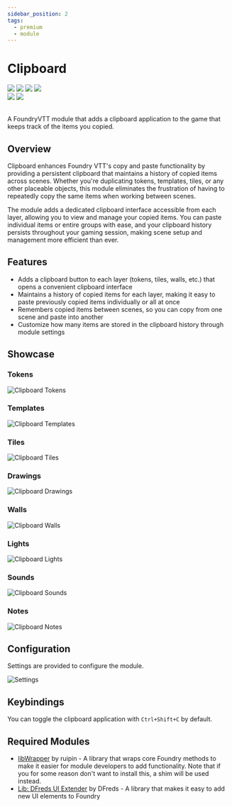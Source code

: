 ```yaml
---
sidebar_position: 2
tags:
  - premium
  - module
---
```


# Clipboard

<img src="https://img.shields.io/badge/Premium-aa0000?style=for-the-badge"/>
<a target="_blank" href="https://www.patreon.com/dfreds"><img src="https://img.shields.io/badge/Supporter-3498db?style=for-the-badge"/></a>
<img src="https://img.shields.io/badge/Any%20System-00aaaa?style=for-the-badge"/>
<a target="_blank" href="https://foundryvtt.com/packages/dfreds-clipboard"><img src="https://img.shields.io/badge/Download-2e2e2e?style=for-the-badge"/></a>
<br />
<img src="https://img.shields.io/badge/Version-v1.0.2-007ec6?style=for-the-badge&labelColor=555555" />
<img src="https://img.shields.io/badge/12-fe6a1f?style=for-the-badge&logo=foundryvirtualtabletop&label=Foundry%20Version" />
<br/>
<br/>

A FoundryVTT module that adds a clipboard application to the game that keeps track of the items you copied.

## Overview

Clipboard enhances Foundry VTT's copy and paste functionality by providing a
persistent clipboard that maintains a history of copied items across scenes.
Whether you're duplicating tokens, templates, tiles, or any other placeable
objects, this module eliminates the frustration of having to repeatedly copy
the same items when working between scenes.

The module adds a dedicated clipboard interface accessible from each layer,
allowing you to view and manage your copied items. You can paste individual
items or entire groups with ease, and your clipboard history persists
throughout your gaming session, making scene setup and management more
efficient than ever.

## Features

- Adds a clipboard button to each layer (tokens, tiles, walls, etc.) that opens a convenient clipboard interface
- Maintains a history of copied items for each layer, making it easy to paste previously copied items individually or all at once
- Remembers copied items between scenes, so you can copy from one scene and paste into another
- Customize how many items are stored in the clipboard history through module settings

## Showcase

### Tokens

![Clipboard Tokens](./img/clipboard-tokens.png)

### Templates

![Clipboard Templates](./img/clipboard-templates.png)

### Tiles

![Clipboard Tiles](./img/clipboard-tiles.png)

### Drawings

![Clipboard Drawings](./img/clipboard-drawings.png)

### Walls

![Clipboard Walls](./img/clipboard-walls.png)

### Lights

![Clipboard Lights](./img/clipboard-lights.png)

### Sounds

![Clipboard Sounds](./img/clipboard-sounds.png)

### Notes

![Clipboard Notes](./img/clipboard-notes.png)

## Configuration

Settings are provided to configure the module.

![Settings](./img/settings.png)

## Keybindings

You can toggle the clipboard application with `Ctrl+Shift+C` by default.

## Required Modules

- [libWrapper](https://foundryvtt.com/packages/lib-wrapper) by ruipin - A
  library that wraps core Foundry methods to make it easier for module
  developers to add functionality. Note that if you for some reason don't want
  to install this, a shim will be used instead.
- [Lib: DFreds UI Extender](https://foundryvtt.com/packages/lib-dfreds-ui-extender) by DFreds - A library that makes it easy to add new UI elements to Foundry
